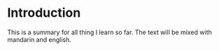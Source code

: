 # Introduction

This is a summary for all thing I learn so far. The text will be mixed with mandarin and english. 

